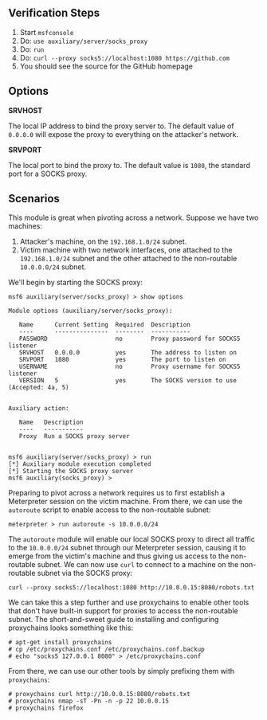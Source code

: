 ## Verification Steps

1. Start `msfconsole`
2. Do: `use auxiliary/server/socks_proxy`
3. Do: `run`
4. Do: `curl --proxy socks5://localhost:1080 https://github.com`
5. You should see the source for the GitHub homepage

## Options

**SRVHOST**

The local IP address to bind the proxy server to. The default value of `0.0.0.0` will expose the proxy to everything on
the attacker's network.

**SRVPORT**

The local port to bind the proxy to. The default value is `1080`, the standard port for a SOCKS proxy.

## Scenarios

This module is great when pivoting across a network. Suppose we have two machines:

1. Attacker's machine, on the `192.168.1.0/24` subnet.
2. Victim machine with two network interfaces, one attached to the `192.168.1.0/24` subnet and the other attached to the
   non-routable `10.0.0.0/24` subnet.

We'll begin by starting the SOCKS proxy:

```
msf6 auxiliary(server/socks_proxy) > show options

Module options (auxiliary/server/socks_proxy):

   Name      Current Setting  Required  Description
   ----      ---------------  --------  -----------
   PASSWORD                   no        Proxy password for SOCKS5 listener
   SRVHOST   0.0.0.0          yes       The address to listen on
   SRVPORT   1080             yes       The port to listen on
   USERNAME                   no        Proxy username for SOCKS5 listener
   VERSION   5                yes       The SOCKS version to use (Accepted: 4a, 5)


Auxiliary action:

   Name   Description
   ----   -----------
   Proxy  Run a SOCKS proxy server


msf6 auxiliary(server/socks_proxy) > run
[*] Auxiliary module execution completed
[*] Starting the SOCKS proxy server
msf6 auxiliary(socks_proxy) >
```

Preparing to pivot across a network requires us to first establish a Meterpreter session on the victim machine. From
there, we can use the `autoroute` script to enable access to the non-routable subnet:

```
meterpreter > run autoroute -s 10.0.0.0/24
```

The `autoroute` module will enable our local SOCKS proxy to direct all traffic to the `10.0.0.0/24` subnet through our
Meterpreter session, causing it to emerge from the victim's machine and thus giving us access to the non-routable
subnet. We can now use `curl` to connect to a machine on the non-routable subnet via the SOCKS proxy:

```
curl --proxy socks5://localhost:1080 http://10.0.0.15:8080/robots.txt
```

We can take this a step further and use proxychains to enable other tools that don't have built-in support for proxies
to access the non-routable subnet. The short-and-sweet guide to installing and configuring proxychains looks something
like this:

```
# apt-get install proxychains
# cp /etc/proxychains.conf /etc/proxychains.conf.backup
# echo "socks5 127.0.0.1 8080" > /etc/proxychains.conf
```

From there, we can use our other tools by simply prefixing them with `proxychains`:

```
# proxychains curl http://10.0.0.15:8080/robots.txt
# proxychains nmap -sT -Pn -n -p 22 10.0.0.15
# proxychains firefox
```
